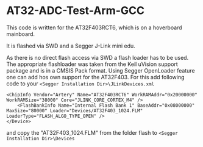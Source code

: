 ﻿# AT32-ADC-Test-Arm-GCC

This code is written for the AT32F403RCT6, which is on a hoverboard mainboard.

It is flashed via SWD and a Segger J-Link mini edu.

As there is no direct flash access via SWD a flash loader has to be used. The appropriate flashloader was taken from the Keil uVision support package and is in a CMSIS Pack format. Using Segger OpenLoader feature one can add hos own support for the AT32F403.
For this add following code to your `<Segger Installation Dir>\JLinkDevices.xml`
    
	<ChipInfo Vendor="Artery" Name="AT32F403RCT6" WorkRAMAddr="0x20000000" WorkRAMSize="38000" Core="JLINK_CORE_CORTEX_M4" />
		<FlashBankInfo Name="Internal Flash Bank 1" BaseAddr="0x08000000" MaxSize="80000" Loader="Devices/AT32F403_1024.FLM" LoaderType="FLASH_ALGO_TYPE_OPEN" />
	</Device>

and copy the "AT32F403_1024.FLM" from the folder flash to `<Segger Installation Dir>\Devices`
